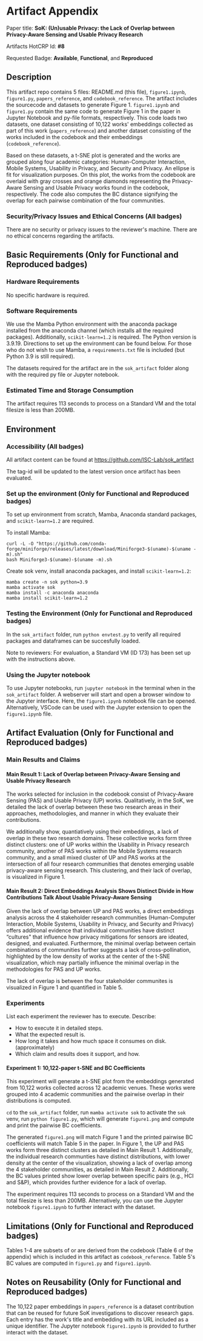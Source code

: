 # Artifact Appendix

Paper title: **SoK: (Un)usable Privacy: the Lack of Overlap between Privacy-Aware Sensing and Usable Privacy Research**

Artifacts HotCRP Id: **#8** 

Requested Badge:  **Available**, **Functional**, and **Reproduced**

## Description
This artifact repo contains 5 files: README.md (this file), `figure1.ipynb`, `figure1.py`, `papers_reference`, and `codebook_reference`. The artifact includes the sourcecode and datasets to generate Figure 1. `figure1.ipynb` and `figure1.py` contain the same code to generate Figure 1 in the paper in Jupyter Notebook and py-file formats, respectively. This code loads two datasets, one dataset consisting of 10,122 works' embeddings collected as part of this work (`papers_reference`) and another dataset consisting of the works included in the codebook and their embeddings (`codebook_reference`). 

Based on these datasets, a t-SNE plot is generated and the works are grouped along four academic categories: Human-Computer Interaction, Mobile Systems, Usability in Privacy, and Security and Privacy. An ellipse is fit for visualization purposes. On this plot, the works from the codebook are overlaid with gray crosses and orange diamonds representing the Privacy-Aware Sensing and Usable Privacy works found in the codebook, respectively. The code also computes the BC distance signifying the overlap for each pairwise combination of the four communities.

### Security/Privacy Issues and Ethical Concerns (All badges)
There are no security or privacy issues to the reviewer's machine. There are no ethical concerns regarding the artifacts.

## Basic Requirements (Only for Functional and Reproduced badges)

### Hardware Requirements
No specific hardware is required.

### Software Requirements
We use the Mamba Python environment with the anaconda package installed from the anaconda channel (which installs all the required packages). Additionally, `scikit-learn=1.2` is required. The Python version is 3.9.19. Directions to set up the environment can be found below. For those who do not wish to use Mamba, a `requirements.txt` file is included (but Python 3.9 is still required). 

The datasets required for the artifact are in the `sok_artifact` folder along with the required py file or Jupyter notebook.

### Estimated Time and Storage Consumption
The artifact requires 113 seconds to process on a Standard VM and the total filesize is less than 200MB.

## Environment 

### Accessibility (All badges)
All artifact content can be found at https://github.com/ISC-Lab/sok_artifact 

The tag-id will be updated to the latest version once artifact has been evaluated.

### Set up the environment (Only for Functional and Reproduced badges)

To set up environment from scratch, Mamba, Anaconda standard packages, and `scikit-learn=1.2` are required.

To install Mamba:
```
curl -L -O "https://github.com/conda-forge/miniforge/releases/latest/download/Miniforge3-$(uname)-$(uname -m).sh"
bash Miniforge3-$(uname)-$(uname -m).sh
```
Create sok venv,  install anaconda packages, and install `scikit-learn=1.2`:
```
mamba create -n sok python=3.9
mamba activate sok
mamba install -c anaconda anaconda
mamba install scikit-learn=1.2
```

### Testing the Environment (Only for Functional and Reproduced badges)

In the `sok_artifact` folder, run `python envtest.py` to verify all required packages and dataframes can be succesfully loaded.

Note to reviewers: For evaluation, a Standard VM (ID 173) has been set up with the instructions above.

### Using the Jupyter notebook
To use Jupyter notebooks, run `jupyter notebook` in the terminal when in the `sok_artifact` folder. A webserver will start and open a browser window to the Jupyter interface. Here, the `figure1.ipynb` notebook file can be opened. Alternatively, VSCode can be used with the Jupyter extension to open the `figure1.ipynb` file.

## Artifact Evaluation (Only for Functional and Reproduced badges)

### Main Results and Claims

#### Main Result 1: Lack of Overlap between Privacy-Aware Sensing and Usable Privacy Research

The works selected for inclusion in the codebook consist of Privacy-Aware Sensing (PAS) and Usable Privacy (UP) works. Qualitatively, in the SoK, we detailed the lack of overlap between these two research areas in their approaches, methodologies, and manner in which they evaluate their contributions. 

We additionally show, quantiatively using their embeddings, a lack of overlap in these two research domains. These collective works form three distinct clusters: one of UP works within the Usability in Privacy research community, another of PAS works within the Mobile Systems research community, and a small mixed cluster of UP and PAS works at the intersection of all four research communities that denotes emerging usable privacy-aware sensing research. This clustering, and their lack of overlap, is visualized in Figure 1.

#### Main Result 2: Direct Embeddings Analysis Shows Distinct Divide in How Contributions Talk About Usable Privacy-Aware Sensing

Given the lack of overlap between UP and PAS works, a direct embeddings analysis across the 4 stakeholder research communities (Human-Computer Interaction, Mobile Systems, Usability in Privacy, and Security and Privacy) offers additional evidence that individual communities have distinct “cultures" that influence how privacy mitigations for sensors are ideated, designed, and evaluated. Furthermore, the minimal overlap between certain combinations of communities further suggests a lack of cross-pollination, highlighted by the low density of works at the center of the t-SNE visualization, which may partially influence the minimal overlap in the methodologies for PAS and UP works. 

The lack of overlap is between the four stakeholder communites is visualized in Figure 1 and quantified in Table 5.

### Experiments 
List each experiment the reviewer has to execute. Describe:
 - How to execute it in detailed steps.
 - What the expected result is.
 - How long it takes and how much space it consumes on disk. (approximately)
 - Which claim and results does it support, and how.

#### Experiment 1: 10,122-paper t-SNE and BC Coefficients
This experiment will generate a t-SNE plot from the embeddings generated from 10,122 works collected across 12 academic venues. These works were grouped into 4 academic communities and the pairwise overlap in their distributions is computed.

`cd` to the `sok_artifact` folder, run `mamba activate sok` to activate the `sok` venv, run `python figure1.py`, which will generate `figure1.png` and compute and print the pairwise BC coefficients.

The generated `figure1.png` will match Figure 1 and the printed pairwise BC coefficients will match Table 5 in the paper. In Figure 1, the UP and PAS works form three distinct clusters as detailed in Main Result 1. Additionally, the individual research communties have distinct distributions, with lower density at the center of the visualization, showing a lack of overlap among the 4 stakeholder communities, as detailed in Main Result 2. Additionally, the BC values printed show lower overlap between specific pairs (e.g., HCI and S&P), which provides further evidence for a lack of overlap.

The experiment requires 113 seconds to process on a Standard VM and the total filesize is less than 200MB. Alternatively, you can use the Jupyter notebook `figure1.ipynb` to further interact with the dataset.

## Limitations (Only for Functional and Reproduced badges)
Tables 1-4 are subsets of or are derived from the codebook (Table 6 of the appendix) which is included in this artifact as `codebook_reference`. Table 5's BC values are computed in `figure1.py` and `figure1.ipynb`.

## Notes on Reusability (Only for Functional and Reproduced badges)
The 10,122 paper embeddings in `papers_reference` is a dataset contribution that can be reused for future SoK investigations to discover research gaps. Each entry has the work's title and  embedding with its URL included as a unique identifier. The Jupyter notebook `figure1.ipynb` is provided to further interact with the dataset.
